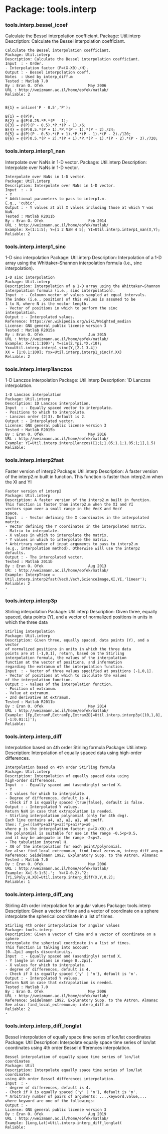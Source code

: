 # Package: tools.interp


### tools.interp.bessel_icoef

Calculate the Bessel interpolation coefficiant. Package: Util.interp Description: Calculate the Bessel interpolation coefficiant.


    
    Calculate the Bessel interpolation coefficiant.  
    Package: Util.interp  
    Description: Calculate the Bessel interpolation coefficiant.  
    Input  : - Order.  
    - Interpolation factor (P=(X-X0)./H).  
    Output : - Bessel interpolation coeff.  
    Notes  : Used by interp_diff.m  
    Tested : Matlab 7.0  
    By : Eran O. Ofek                    May 2006  
    URL : http://weizmann.ac.il/home/eofek/matlab/  
    Reliable: 2  
      
      
    B{1} = inline('P - 0.5','P');  
      
    B{1} = @(P)P;  
    B{2} = @(P)0.25.*P.*(P - 1);  
    B{3} = @(P)(P - 0.5).*P.*(P - 1)./6;  
    B{4} = @(P)0.5.*(P + 1).*P.*(P - 1).*(P - 2)./24;  
    B{5} = @(P)(P - 0.5).*(P + 1).*P.*(P - 1).*(P - 2)./120;  
    B{6} = @(P)0.5.*(P + 2).*(P + 1).*P.*(P - 1).*(P - 2).*(P - 3)./720;  
      
      
### tools.interp.interp1_nan

Interpolate over NaNs in 1-D vector. Package: Util.interp Description: Interpolate over NaNs in 1-D vector.


    
    Interpolate over NaNs in 1-D vector.  
    Package: Util.interp  
    Description: Interpolate over NaNs in 1-D vector.  
    Input  : - X  
    - Y  
    * Additional parameters to pass to interp1.m.  
    E.g., 'cubic'.  
    Output : - Y values at all X values including those at which Y was NaN.  
    Tested : Matlab R2011b  
    By : Eran O. Ofek                    Feb 2014  
    URL : http://weizmann.ac.il/home/eofek/matlab/  
    Example: X=(1:1:5); Y=[1 2 NaN 4 5]; YI=Util.interp.interp1_nan(X,Y);  
    Reliable: 2  
      
      
### tools.interp.interp1_sinc

1-D sinc interpolation Package: Util.interp Description: Interpolation of a 1-D array using the Whittaker–Shannon interpolation formula (i.e., sinc interpolation).


    
    1-D sinc interpolation  
    Package: Util.interp  
    Description: Interpolation of a 1-D array using the Whittaker–Shannon  
    interpolation formula (i.e., sinc interpolation).  
    Input  : - Coloumn vector of values sampled at equal intervals.  
    The index (i.e., position) of this values is assumed to be  
    1 to N, where N is the vector length.  
    - Vector of positions in which to perform the sinc  
    interpolation.  
    Output : - Interpolated values.  
    Reference: https://en.wikipedia.org/wiki/Weighted_median  
    License: GNU general public license version 3  
    Tested : Matlab R2015a  
    By : Eran O. Ofek                    Jun 2015  
    URL : http://weizmann.ac.il/home/eofek/matlab/  
    Example: X=(1:1:100)'; Y=sin(2.*pi.*X./10); Yxx=Util.interp.interp1_sinc(Y,[2.1 3.4])  
    XX = [1:0.1:100]; Yxx=Util.interp.interp1_sinc(Y,XX)  
    Reliable: 2  
      
      
      
### tools.interp.interp1lanczos

1-D Lanczos interpolation Package: Util.interp Description: 1D Lanczos interpolation.


    
    1-D Lanczos interpolation  
    Package: Util.interp  
    Description: 1D Lanczos interpolation.  
    Input  : - Equally spaced vector to interpolate.  
    - Positions to which to interpolate.  
    - Lanczos order (2|3). Default is 2.  
    Output : - Interpolated vector.  
    License: GNU general public license version 3  
    Tested : Matlab R2015b  
    By : Eran O. Ofek                    May 2016  
    URL : http://weizmann.ac.il/home/eofek/matlab/  
    Example: YI=Util.interp.interp1lanczos([1;1;1.05;1.1;1.05;1;1],1.5)  
    Reliable:  
      
      
### tools.interp.interp2fast

Faster version of interp2 Package: Util.interp Description: A faster version of the interp2.m built in function. This function is faster than interp2.m when the XI and YI


    
    Faster version of interp2  
    Package: Util.interp  
    Description: A faster version of the interp2.m built in function.  
    This function is faster than interp2.m when the XI and YI  
    vectors span over a small range in the VecX and VecY  
    space.  
    Input  : - Vector defining the X coordinates in the interpolated matrix.  
    - Vector defining the Y coordinates in the interpolated matrix.  
    - Matrix to interpolate.  
    - X values in which to interoplate the matrix.  
    - Y values in which to interpolate the matrix.  
    * Arbirtrary number of input arguments to pass to interp2.m  
    (e.g., interpolation method). Otherwise will use the interp2  
    defaults.  
    Output : - The interoplated vector.  
    Tested : Matlab 2011b  
    By : Eran O. Ofek                    Aug 2013  
    UR: : http://weizmann.ac.il/home/eofek/matlab/  
    Example: InterpTrace = Util.interp.interp2fast(VecX,VecY,ScienceImage,XI,YI,'linear');  
    Reliable: 2  
    -  
### tools.interp.interp3p

Stirling interpolation Package: Util.interp Description: Given three, equally spaced, data points (Y), and a vector of normalized positions in units in which the three data


    
    Stirling interpolation  
    Package: Util.interp  
    Description: Given three, equally spaced, data points (Y), and a vector  
    of normalized positions in units in which the three data  
    points are at [-1,0,1], return, based on the Stirling  
    interpolation formula, the values of the interpolation  
    function at the vector of positions, and information  
    regarding the extramum of the interpolation function.  
    Input  : - Vector of three values specified at positions [-1,0,1].  
    - Vector of positions at which to calculate the values  
    of the interpolation function.  
    Output : - Values of the interpolation function.  
    - Position of extramum.  
    - Value at extramum.  
    - 2nd derivative at extramum.  
    Tested : Matlab R2011b  
    By : Eran O. Ofek                    May 2014  
    URL : http://weizmann.ac.il/home/eofek/matlab/  
    Example: [Fp,ExtramP,ExtramFp,Extram2D]=Util.interp.interp3p([10,1,8],[-1:0.01:1]');  
    Reliable:  
      
      
### tools.interp.interp_diff

Interpolation based on 4th order Stirling formula Package: Util.interp Description: Interpolation of equally spaced data using high-order differences.


    
    Interpolation based on 4th order Stirling formula  
    Package: Util.interp  
    Description: Interpolation of equally spaced data using  
    high-order differences.  
    Input  : - Equally spaced and (asendingly) sorted X.  
    - Y  
    - X values for which to interpolate.  
    - Degree of differences, default is 4.  
    - Check if X is equally spaced {true|false}, default is false.  
    Output : - Interpolated Y values.  
    Return NaN in case that extrapolation is needed.  
    - Stirling interpolation polynomial (only for 4th deg).  
    Each line contains a4, a3, a2, a1, a0 coeff.  
    then: f_p=(((a4*p+a3)*p+a2)*p+a1)*p+a0 ,  
    where p is the interpolation factor: p=(X-X0)./H  
    The polynomial is suitable for use in the range -0.5<p<0.5,  
    and it may be adequate in the range -2<p<2.  
    - The tabulation interval H.  
    - X0 of the interpolation for each point/polynomial.  
    See also: find_local_extremum.m, find_local_zeros.m, interp_diff_ang.m  
    Reference: Seidelmann 1992, Explanatory Supp. to the Astron. Almanac  
    Tested : Matlab 7.0  
    By : Eran O. Ofek                    May 2006  
    URL : http://weizmann.ac.il/home/eofek/matlab/  
    Example: X=[-5:1:5].';  Y=(X-0.2).^2;  
    [Yi,SPoly,H,X0]=Util.interp.interp_diff(X,Y,0.2);  
    Reliable: 1  
      
### tools.interp.interp_diff_ang

Stirling 4th order interpolation for angular values Package: tools.interp Description: Given a vector of time and a vector of coordinate on a sphere interpolate the spherical coordinate in a list of times.


    
    Stirling 4th order interpolation for angular values  
    Package: tools.interp  
    Description: Given a vector of time and a vector of coordinate on a sphere  
    interpolate the spherical coordinate in a list of times.  
    This function is talking into account  
    [0..2pi] angels discontinuity.  
    Input  : - Equally spaced and (asendingly) sorted X.  
    - Y [angle in radians in range 0..2pi].  
    - X values for which to interpolate.  
    - degree of differences, default is 4.  
    - Check if X is equally spaced {'y' | 'n'}, default is 'n'.  
    Output : - Interpolated Y values.  
    Return NaN in case that extrapolation is needed.  
    Tested : Matlab 7.0  
    By : Eran O. Ofek                    May 2006  
    URL : http://weizmann.ac.il/home/eofek/matlab/  
    Reference: Seidelmann 1992, Explanatory Supp. to the Astron. Almanac  
    See also: find_local_extremum.m; interp_diff.m  
    Reliable: 2  
    -  
### tools.interp.interp_diff_longlat

Bessel interpolation of equally space time series of lon/lat coordinates Package: Util Description: Interpolate equally space time series of lon/lat coordinates using 4th order Bessel differences interpolation.


    
    Bessel interpolation of equally space time series of lon/lat coordinates  
    Package: Util  
    Description: Interpolate equally space time series of lon/lat coordinates  
    using 4th order Bessel differences interpolation.  
    Input  : -  
    - degree of differences, default is 4.  
    - Check if X is equally spaced {'y' | 'n'}, default is 'n'.  
    * Arbitrary number of pairs of arguments: ...,keyword,value,...  
    where keyword are one of the followings:  
    Output : -  
    License: GNU general public license version 3  
    By : Eran O. Ofek                    Aug 2019  
    URL : http://weizmann.ac.il/home/eofek/matlab/  
    Example: [Long,Lat]=Util.interp.interp_diff_longlat(  
    Reliable:  
      
      
      
